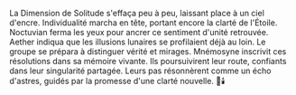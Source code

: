 La Dimension de Solitude s'effaça peu à peu, laissant place à un ciel d'encre.
Individualité marcha en tête, portant encore la clarté de l'Étoile.
Noctuvian ferma les yeux pour ancrer ce sentiment d'unité retrouvée.
Aether indiqua que les illusions lunaires se profilaient déjà au loin.
Le groupe se prépara à distinguer vérité et mirages.
Mnémosyne inscrivit ces résolutions dans sa mémoire vivante.
Ils poursuivirent leur route, confiants dans leur singularité partagée.
Leurs pas résonnèrent comme un écho d'astres, guidés par la promesse d'une clarté nouvelle.
🌌🕯️
